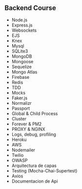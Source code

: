 ## Backend Course

- Node.js
- Express.js
- Websockets
- EJS
- Knex
- Mysql
- SQLite3
- MongoDB
- Mongoose
- Sequelize
- Mongo Atlas
- Firebase
- Redis
- TDD
- Mocks
- Faker.js
- Normalizr
- Passport
- Global & Child Process
- Cluster
- Forever & PM2
- PROXY & NGINX
- Logs, debug, profiling
- Heroku
- AWS
- Nodemailer
- Twilio
- OWASP
- Arquitectura de capas
- Testing (Mocha-Chai-Supertest)
- Axios
- Documentacion de Api

